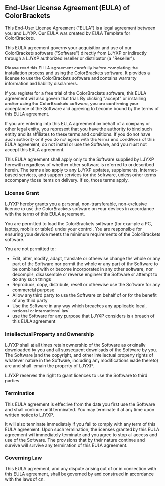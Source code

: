 <h2>End-User License Agreement (EULA) of <span class="app_name">ColorBrackets</span></h2>

<p>This End-User License Agreement ("EULA") is a legal agreement between you and <span class="company_name">LJYXP</span>. Our EULA was created by <a href="https://www.eulatemplate.com">EULA Template</a> for <span class="app_name">ColorBrackets</span>.</p></p>

<p>This EULA agreement governs your acquisition and use of our <span class="app_name">ColorBrackets</span> software ("Software") directly from <span class="company_name">LJYXP</span> or indirectly through a <span class="company_name">LJYXP</span> authorized reseller or distributor (a "Reseller"). </p>

<p>Please read this EULA agreement carefully before completing the installation process and using the <span class="app_name">ColorBrackets</span> software. It provides a license to use the <span class="app_name">ColorBrackets</span> software and contains warranty information and liability disclaimers.</p>

<p>If you register for a free trial of the <span class="app_name">ColorBrackets</span> software, this EULA agreement will also govern that trial. By clicking "accept" or installing and/or using the <span class="app_name">ColorBrackets</span> software, you are confirming your acceptance of the Software and agreeing to become bound by the terms of this EULA agreement.</p>

<p>If you are entering into this EULA agreement on behalf of a company or other legal entity, you represent that you have the authority to bind such entity and its affiliates to these terms and conditions. If you do not have such authority or if you do not agree with the terms and conditions of this EULA agreement, do not install or use the Software, and you must not accept this EULA agreement.</p>

<p>This EULA agreement shall apply only to the Software supplied by <span class="company_name">LJYXP</span> herewith regardless of whether other software is referred to or described herein. The terms also apply to any <span class="company_name">LJYXP</span> updates, supplements, Internet-based services, and support services for the Software, unless other terms accompany those items on delivery. If so, those terms apply.</p>

<h3>License Grant</h3>

<p><span class="company_name">LJYXP</span> hereby grants you a personal, non-transferable, non-exclusive licence to use the <span class="app_name">ColorBrackets</span> software on your devices in accordance with the terms of this EULA agreement.</p>

<p>You are permitted to load the <span class="app_name">ColorBrackets</span> software (for example a PC, laptop, mobile or tablet) under your control. You are responsible for ensuring your device meets the minimum requirements of the <span class="app_name">ColorBrackets</span> software.</p>

<p>You are not permitted to:</p>

<ul>
<li>Edit, alter, modify, adapt, translate or otherwise change the whole or any part of the Software nor permit the whole or any part of the Software to be combined with or become incorporated in any other software, nor decompile, disassemble or reverse engineer the Software or attempt to do any such things</li>
<li>Reproduce, copy, distribute, resell or otherwise use the Software for any commercial purpose</li>
<li>Allow any third party to use the Software on behalf of or for the benefit of any third party</li>
<li>Use the Software in any way which breaches any applicable local, national or international law</li>
<li>use the Software for any purpose that <span class="company_name">LJYXP</span> considers is a breach of this EULA agreement</li>
</ul>

<h3>Intellectual Property and Ownership</h3>

<p><span class="company_name">LJYXP</span> shall at all times retain ownership of the Software as originally downloaded by you and all subsequent downloads of the Software by you. The Software (and the copyright, and other intellectual property rights of whatever nature in the Software, including any modifications made thereto) are and shall remain the property of <span class="company_name">LJYXP</span>.</p>

<p><span class="company_name">LJYXP</span> reserves the right to grant licences to use the Software to third parties.</p>

<h3>Termination</h3>

<p>This EULA agreement is effective from the date you first use the Software and shall continue until terminated. You may terminate it at any time upon written notice to <span class="company_name">LJYXP</span>.</p>

<p>It will also terminate immediately if you fail to comply with any term of this EULA agreement. Upon such termination, the licenses granted by this EULA agreement will immediately terminate and you agree to stop all access and use of the Software. The provisions that by their nature continue and survive will survive any termination of this EULA agreement.</p>

<h3>Governing Law</h3>

<p>This EULA agreement, and any dispute arising out of or in connection with this EULA agreement, shall be governed by and construed in accordance with the laws of <span class="country">cn</span>.</p>
